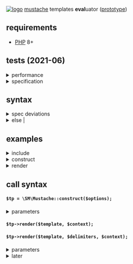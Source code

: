 [![logo](https://raw.githack.com/determin1st/sm-mustache/master/tests/logo.jpg)](https://youtu.be/mQ_AdzWE5Ec)
[mustache](https://mustache.github.io/) templates **eval**uator ([prototype](https://github.com/bobthecow/mustache.php))

## requirements
- [PHP](https://www.php.net/) 8+

## tests (2021-06)
<details>
<summary>performance</summary>

test loops over mustache spec files (except lambdas), fails are skipped and counted.
[mustache.js](https://github.com/janl/mustache.js) fails in one test: [issue](https://github.com/janl/mustache.js/issues/65)
[![vs](https://raw.githack.com/determin1st/sm-mustache/master/tests/speed.jpg)](https://github.com/determin1st/sm-mustache#tests)
:point_up: PHPv8.0.7 with JIT, NODEv10.14.2
---
</details>
<details>
<summary>specification</summary>

<https://github.com/mustache/spec>
[![comments](https://raw.githack.com/determin1st/sm-mustache/master/tests/comments.jpg)](https://github.com/determin1st/sm-mustache#tests)
[![interpolation](https://raw.githack.com/determin1st/sm-mustache/master/tests/interpolation.jpg)](https://github.com/determin1st/sm-mustache#tests)
:point_up: `{{{triple_stashes}}}` are not supported
[![inverted](https://raw.githack.com/determin1st/sm-mustache/master/tests/inverted.jpg)](https://github.com/determin1st/sm-mustache#tests)
[![lambdas](https://raw.githack.com/determin1st/sm-mustache/master/tests/lambdas.jpg)](https://github.com/determin1st/sm-mustache#tests)
:point_up: delimiter alternation in template is not supported,
the last one is [doubtful](https://github.com/mustache/spec/issues/128).
[![sections](https://raw.githack.com/determin1st/sm-mustache/master/tests/sections.jpg)](https://github.com/determin1st/sm-mustache#tests)
---
</details>

## syntax
<details>
<summary>spec deviations</summary>

- no `<` template parent, inheritance.
- no `>` template partials, inheritance.
- no `=` template delimiters modifier.
  rendering with non-instance delimiters is possible
  but rendered templates will not be cached, assuming,
  custom delimiters are used for preparations.
- non-escaping by default, escaper function or a flag must be specified explicitly.
- no `{{{trippleStashes}}}`, this may be set with `&` variable tag.
- template recursions are disabled by default.
</details>
<details>
<summary>else |</summary>

Else sections `|` may be used inside both if `#` and if not `^` blocks:
```
{{#block}} yes {{|}} no {{/block}}
{{^block}} no {{|}} yes {{/block}}
```
block resolves `falsy`:
```
 no 
 no 
```
block resolves `truthy`:
```
 yes 
 yes 
```
</details>

## examples
<details>
<summary>include</summary>

```php
# dropped into <project_home>/inc/mustache.php
require_once __DIR__.DIRECTORY_SEPARATOR.'.inc.'.DIRECTORY_SEPARATOR.'mustache.php';
```
</details>
<details>
<summary>construct</summary>

```php
# defaults
$tp = \SM\Mustache::construct([
  'delims'  => '{{ }}',
  'logger'  => null,  # callable, for debug logs
  'helpers' => null,  # context fallbacks array/object
  'escaper' => false, # callable, variables escaper (or truthy for HTML escaping)
  'recur'   => false, # template recursion flag
]);

# same (defaults)
$tp = \SM\Mustache::construct();

# mustache spec compatible
$mp = \SM\Mustache::construct([
  'escaper' => true,  # htmlspecialchars($variable)
  'recur'   => true,  # checks function result for delimiters and re-renders
]);
```
</details>
<details>
<summary>render</summary>

```php
# ...
# ...
# ...
```
</details>


## call syntax
#### `$tp = \SM\Mustache::construct($options);`
<details>
<summary>parameters</summary>

todo
</details>

#### `$tp->render($template, $context);`
#### `$tp->render($template, $delimiters, $context);`
<details>
<summary>parameters</summary>

todo
</details>










<details>
  <summary>later</summary>


## block operators `==`, `>`, `<`, `>=`, `<=`
## block reindentation

# syntax
## delimiters
a pair of markers around constructs, for example `{{` and `}}`.
minimal size of a marker is 2 characters, maximal is 4.
the pair sizes may differ, for example `<!--` and `-->` are valid delimiters.
## variables
a name inside delimiters identify a variable, for example `{{name}}`.
a variable will be substituted by name with the specified data.
surrounding spaces are ignored so, `{{ name }}` is also valid.
the name of variable must be alpha-numeric, like `{{1}}`, `{{name}}`, `{{name1}}` or `{{1name}}`.
the exception is a variables chain `{{item.1.has.name}}` (called dot notation in the origin).
## block
## inverted block

# examples
## multipass
## helpers
</details>


